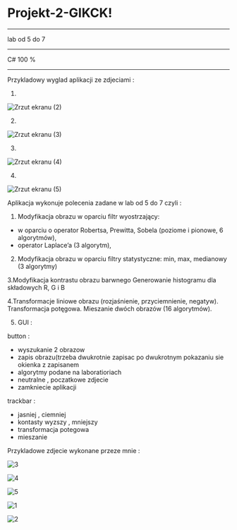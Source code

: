 
# Projekt-2-GIKCK!


------------------------

lab od 5 do 7 

-------------------------

C# 100 % 

------------------------

Przykladowy wyglad aplikacji ze zdjeciami : 


1)
![Zrzut ekranu (2)](https://user-images.githubusercontent.com/79966545/167120443-83254f30-61bb-4ee0-a6eb-8d22b3be2973.png)

2)

![Zrzut ekranu (3)](https://user-images.githubusercontent.com/79966545/167120880-9ea945e2-3e4f-40ba-bfb1-d96513f4773b.png)

3)

![Zrzut ekranu (4)](https://user-images.githubusercontent.com/79966545/167120922-87f1f3f6-0568-4323-abe9-f4963809b07b.png)

4)
![Zrzut ekranu (5)](https://user-images.githubusercontent.com/79966545/167120939-a3009352-1184-4680-8245-7f60cce005c4.png)



Aplikacja wykonuje polecenia zadane w lab od 5 do 7 czyli : 

1. Modyfikacja obrazu w oparciu filtr wyostrzający:
- w oparciu o operator Robertsa, Prewitta, Sobela (poziome i pionowe, 6 algorytmów),
- operator Laplace’a (3 algorytm),

2. Modyfikacja obrazu w oparciu filtry statystyczne: min, max, medianowy (3 algorytmy)

3.Modyfikacja kontrastu obrazu barwnego Generowanie histogramu dla składowych R, G i B

4.Transformacje liniowe obrazu (rozjaśnienie, przyciemnienie, negatyw). Transformacja potęgowa. Mieszanie dwóch obrazów (16 algorytmów).

5. GUI : 

button :
* wyszukanie 2 obrazow 
* zapis obrazu(trzeba dwukrotnie zapisac po dwukrotnym pokazaniu sie okienka z zapisanem  
* algorytmy podane na laboratioriach
* neutralne , poczatkowe zdjecie
* zamkniecie aplikacji

trackbar :

* jasniej , ciemniej 
* kontasty wyzszy , mniejszy 
* transformacja potegowa 
* mieszanie 

Przykladowe zdjecie wykonane przeze mnie : 

![3](https://user-images.githubusercontent.com/79966545/167134692-8929f361-fc41-4865-b0c2-a803a793901c.jpg)

![4](https://user-images.githubusercontent.com/79966545/167134703-f6a5a4ec-96c6-4566-bdfb-752e0a5a5176.jpg)

![5](https://user-images.githubusercontent.com/79966545/167134709-438373e3-bc45-4b9c-8635-aa7a175f663d.jpg)

![1](https://user-images.githubusercontent.com/79966545/167134666-f4190243-176c-4810-96d5-fc3d22f9a806.jpg)

![2](https://user-images.githubusercontent.com/79966545/167134682-14c236eb-3001-4031-961c-5e23f8cad699.jpg)



